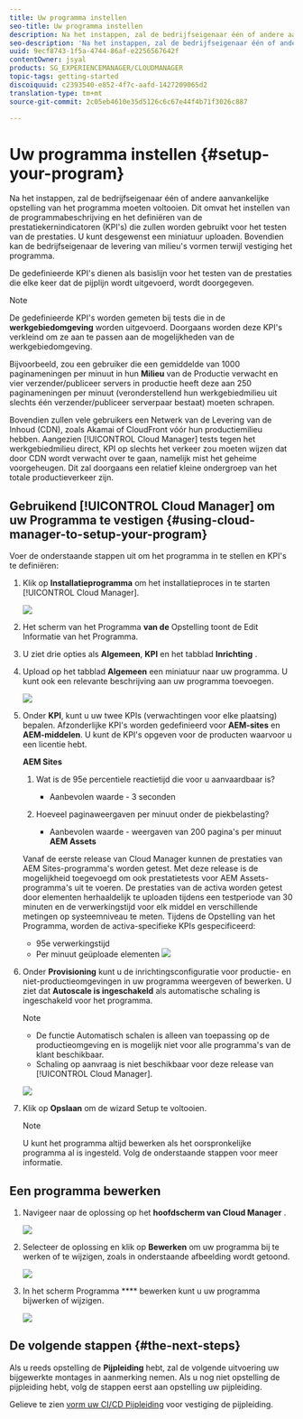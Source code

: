 ```yaml
---
title: Uw programma instellen
seo-title: Uw programma instellen
description: Na het instappen, zal de bedrijfseigenaar één of andere aanvankelijke opstelling van het programma moeten doen.
seo-description: 'Na het instappen, zal de bedrijfseigenaar één of andere aanvankelijke opstelling van de Manager van de Wolk van Adobe moeten doen AEM. Dit omvat het instellen van de programmabeschrijving en het definiëren van de KPI''s die voor het testen van de prestaties zullen worden gebruikt. '
uuid: 9ecf8743-1f5a-4744-86af-e2256567642f
contentOwner: jsyal
products: SG_EXPERIENCEMANAGER/CLOUDMANAGER
topic-tags: getting-started
discoiquuid: c2393540-e852-4f7c-aafd-1427209065d2
translation-type: tm+mt
source-git-commit: 2c05eb4610e35d5126c6c67e44f4b71f3026c887

---
```



# Uw programma instellen {#setup-your-program}

Na het instappen, zal de bedrijfseigenaar één of andere aanvankelijke opstelling van het programma moeten voltooien. Dit omvat het instellen van de programmabeschrijving en het definiëren van de prestatiekernindicatoren (KPI&#39;s) die zullen worden gebruikt voor het testen van de prestaties. U kunt desgewenst een miniatuur uploaden. Bovendien kan de bedrijfseigenaar de levering van milieu&#39;s vormen terwijl vestiging het programma.

De gedefinieerde KPI&#39;s dienen als basislijn voor het testen van de prestaties die elke keer dat de pijplijn wordt uitgevoerd, wordt doorgegeven.

>[!NOTE]
>
>De gedefinieerde KPI&#39;s worden gemeten bij tests die in de **werkgebiedomgeving** worden uitgevoerd. Doorgaans worden deze KPI&#39;s verkleind om ze aan te passen aan de mogelijkheden van de werkgebiedomgeving.
>
>Bijvoorbeeld, zou een gebruiker die een gemiddelde van 1000 paginameningen per minuut in hun **Milieu** van de Productie verwacht en vier verzender/publiceer servers in productie heeft deze aan 250 paginameningen per minuut (veronderstellend hun werkgebiedmilieu uit slechts één verzender/publiceer serverpaar bestaat) moeten schrapen.
>
>Bovendien zullen vele gebruikers een Netwerk van de Levering van de Inhoud (CDN), zoals Akamai of CloudFront vóór hun productiemilieu hebben. Aangezien [!UICONTROL Cloud Manager] tests tegen het werkgebiedmilieu direct, KPI op slechts het verkeer zou moeten wijzen dat door CDN wordt verwacht over te gaan, namelijk mist het geheime voorgeheugen. Dit zal doorgaans een relatief kleine ondergroep van het totale productieverkeer zijn.

## Gebruikend [!UICONTROL Cloud Manager] om uw Programma te vestigen {#using-cloud-manager-to-setup-your-program}

Voer de onderstaande stappen uit om het programma in te stellen en KPI&#39;s te definiëren:

1. Klik op **Installatieprogramma** om het installatieproces in te starten [!UICONTROL Cloud Manager].

   ![](assets/SetUpProgram1.png)

1. Het scherm van het Programma **van de** Opstelling toont de Edit Informatie van het Programma.

1. U ziet drie opties als **Algemeen**, **KPI** en het tabblad **Inrichting** .

1. Upload op het tabblad **Algemeen** een miniatuur naar uw programma. U kunt ook een relevante beschrijving aan uw programma toevoegen.

   ![](assets/Setup_Program-General.png)

1. Onder **KPI**, kunt u uw twee KPIs (verwachtingen voor elke plaatsing) bepalen. Afzonderlijke KPI&#39;s worden gedefinieerd voor **AEM-sites** en **AEM-middelen**. U kunt de KPI&#39;s opgeven voor de producten waarvoor u een licentie hebt.

   **AEM Sites**

   1. Wat is de 95e percentiele reactietijd die voor u aanvaardbaar is?

      * Aanbevolen waarde - 3 seconden
   1. Hoeveel paginaweergaven per minuut onder de piekbelasting?

      * Aanbevolen waarde - weergaven van 200 pagina&#39;s per minuut
   **AEM Assets**

   Vanaf de eerste release van Cloud Manager kunnen de prestaties van AEM Sites-programma&#39;s worden getest. Met deze release is de mogelijkheid toegevoegd om ook prestatietests voor AEM Assets-programma&#39;s uit te voeren. De prestaties van de activa worden getest door elementen herhaaldelijk te uploaden tijdens een testperiode van 30 minuten en de verwerkingstijd voor elk middel en verschillende metingen op systeemniveau te meten.
Tijdens de Opstelling van het Programma, worden de activa-specifieke KPIs gespecificeerd:

   * 95e verwerkingstijd
   * Per minuut geüploade elementen
   ![](assets/Setup_Program-KPIs.png)

1. Onder **Provisioning** kunt u de inrichtingsconfiguratie voor productie- en niet-productieomgevingen in uw programma weergeven of bewerken. U ziet dat **Autoscale is ingeschakeld** als automatische schaling is ingeschakeld voor het programma.

   >[!NOTE]
   >
   >* De functie Automatisch schalen is alleen van toepassing op de productieomgeving en is mogelijk niet voor alle programma&#39;s van de klant beschikbaar.
   >* Schaling op aanvraag is niet beschikbaar voor deze release van [!UICONTROL Cloud Manager].


   ![](assets/Setup_Program-Provisioning.png)

1. Klik op **Opslaan** om de wizard Setup te voltooien.

   >[!NOTE]
   >
   >U kunt het programma altijd bewerken als het oorspronkelijke programma al is ingesteld. Volg de onderstaande stappen voor meer informatie.

## Een programma bewerken

1. Navigeer naar de oplossing op het **hoofdscherm van Cloud Manager** .

   ![](assets/SetUpProgram5.png)

1. Selecteer de oplossing en klik op **Bewerken** om uw programma bij te werken of te wijzigen, zoals in onderstaande afbeelding wordt getoond.

   ![](assets/SetUpProgram6.png)

1. In het scherm Programma **** bewerken kunt u uw programma bijwerken of wijzigen.

   ![](assets/Editing_Program-screen3.png)

## De volgende stappen {#the-next-steps}

Als u reeds opstelling de **Pijpleiding** hebt, zal de volgende uitvoering uw bijgewerkte montages in aanmerking nemen. Als u nog niet opstelling de pijpleiding hebt, volg de stappen eerst aan opstelling uw pijpleiding.

Gelieve te zien [vorm uw CI/CD Pijpleiding](https://helpx.adobe.com/experience-manager/cloud-manager/using/configuring-pipeline.html) voor vestiging de pijpleiding.
